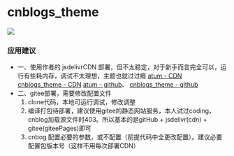 # cnblogs_theme

[![](https://data.jsdelivr.com/v1/package/gh/cl9000/cnblogs_theme/badge)](https://www.jsdelivr.com/package/gh/cl9000/cnblogs_theme)

### 应用建议
* 一、使用作者的 jsdelivrCDN 部署，但不太稳定，对于新手而言完全可以，运行有些耗内存，调试不太理想，主题也就过过瘾
 [atum - CDN](https://www.jsdelivr.com/package/gh/cjunn/atum)
 [cnblogs_theme - CDN](https://www.jsdelivr.com/package/gh/YJLAugus/cnblogs_theme)
 [atum - github](https://github.com/cjunn/atum)、
 [cnblogs_theme - github](https://github.com/YJLAugus/cnblogs_theme)
* 二、gitee部署，需要修改配置文件
    1. clone代码，本地可运行调试，修改调整
    2. 编译打包待部署，建议使用gitee的静态网站服务，本人试过coding，cnblog加载源文件时403。所以基本的是gitHub + jsdelivr(cdn) + gitee(giteePages)即可
    3. cnbog 配置必要的参数，或不配置（前提代码中全更改配置）。建议必要配置包版本号（这样不用每次部署CDN）


